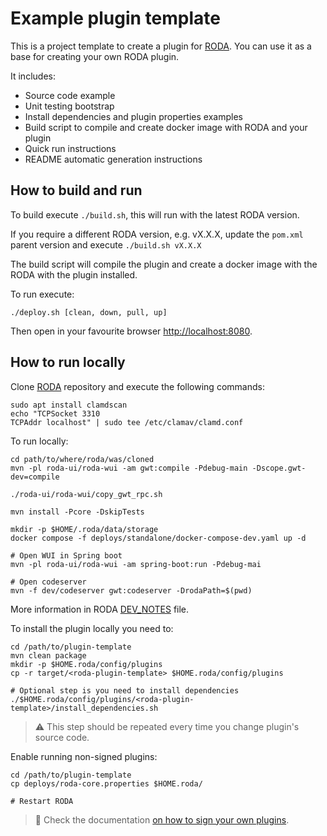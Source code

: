 # Example plugin template

This is a project template to create a plugin for [RODA](https://github.com/keeps/roda).
You can use it as a base for creating your own RODA plugin.

It includes:

- Source code example
- Unit testing bootstrap
- Install dependencies and plugin properties examples
- Build script to compile and create docker image with RODA and your plugin
- Quick run instructions
- README automatic generation instructions

## How to build and run

To build execute `./build.sh`, this will run with the latest RODA version.

If you require a different RODA version, e.g. vX.X.X, update the `pom.xml` parent version and execute `./build.sh vX.X.X`

The build script will compile the plugin and create a docker image with the RODA with the plugin installed.

To run execute:

```shell
./deploy.sh [clean, down, pull, up]
```

Then open in your favourite browser [http://localhost:8080](http://localhost:8080).

## How to run locally

Clone [RODA](https://github.com/keeps/roda) repository and execute the following commands:

```shell
sudo apt install clamdscan
echo "TCPSocket 3310
TCPAddr localhost" | sudo tee /etc/clamav/clamd.conf
```

To run locally:

```shell
cd path/to/where/roda/was/cloned
mvn -pl roda-ui/roda-wui -am gwt:compile -Pdebug-main -Dscope.gwt-dev=compile

./roda-ui/roda-wui/copy_gwt_rpc.sh

mvn install -Pcore -DskipTests

mkdir -p $HOME/.roda/data/storage
docker compose -f deploys/standalone/docker-compose-dev.yaml up -d

# Open WUI in Spring boot
mvn -pl roda-ui/roda-wui -am spring-boot:run -Pdebug-mai

# Open codeserver
mvn -f dev/codeserver gwt:codeserver -DrodaPath=$(pwd)
```

More information in RODA [DEV_NOTES](https://github.com/keeps/roda/blob/master/DEV_NOTES.md#dev-notes) file.

To install the plugin locally you need to:

```shell
cd /path/to/plugin-template
mvn clean package
mkdir -p $HOME.roda/config/plugins
cp -r target/<roda-plugin-template> $HOME.roda/config/plugins

# Optional step is you need to install dependencies
./$HOME.roda/config/plugins/<roda-plugin-template>/install_dependencies.sh
```

> :warning: This step should be repeated every time you change plugin's source code.

Enable running non-signed plugins:

```shell
cd /path/to/plugin-template
cp deploys/roda-core.properties $HOME.roda/

# Restart RODA
```

> :blue_book: Check the documentation [on how to sign your own plugins](https://github.com/keeps/roda/blob/master/documentation/Plugin_signing.md).
